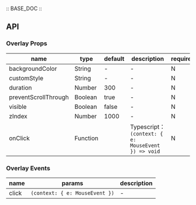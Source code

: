 :: BASE_DOC ::

## API

### Overlay Props

name | type | default | description | required
-- | -- | -- | -- | --
backgroundColor | String | - | \- | N
customStyle | String | - | \- | N
duration | Number | 300 | \- | N
preventScrollThrough | Boolean | true | \- | N
visible | Boolean | false | \- | N
zIndex | Number | 1000 | \- | N
onClick | Function |  | Typescript：`(context: { e: MouseEvent }) => void`<br/> | N

### Overlay Events

name | params | description
-- | -- | --
click | `(context: { e: MouseEvent })` | \-
